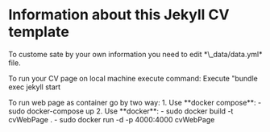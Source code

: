 # Information about this Jekyll CV template

<p>To custome sate by your own information you need to edit *\_data/data.yml* file.</p> 

<p>To run your CV page on local machine execute command:
   Execute "bundle exec jekyll start </p> 

<p>To run web page as container go by two way:
1. Use **docker compose**:
   - sudo docker-compose up
2. Use **docker**:
   - sudo docker build -t cvWebPage .
   - sudo docker run -d -p 4000:4000 cvWebPage </p> 
